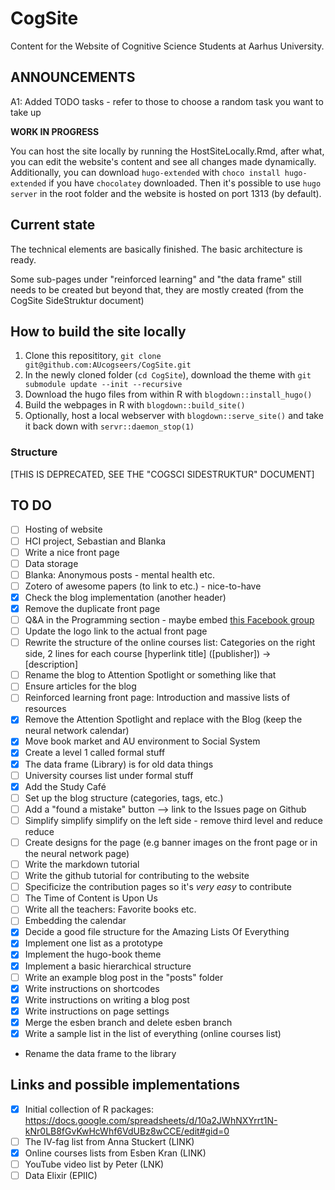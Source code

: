 # CogSite

Content for the Website of Cognitive Science Students at Aarhus University.

## ANNOUNCEMENTS
A1: Added TODO tasks - refer to those to choose a random task you want to take up 

**WORK IN PROGRESS**

You can host the site locally by running the HostSiteLocally.Rmd, after what, you can 
edit the website's content and see all changes made dynamically. Additionally, you 
can download `hugo-extended` with `choco install hugo-extended` if you have 
`chocolatey` downloaded. Then it's possible to use `hugo server` in the root 
folder and the website is hosted on port 1313 (by default).

## Current state

The technical elements are basically finished. The basic architecture is ready.

Some sub-pages under "reinforced learning" and "the data frame" still needs to 
be created but beyond that, they are mostly created (from the CogSite SideStruktur document)

## How to build the site locally

1. Clone this reposititory, `git clone git@github.com:AUcogseers/CogSite.git`
2. In the newly cloned folder (`cd CogSite`), download the theme with `git submodule update --init --recursive`
3. Download the hugo files from within R with `blogdown::install_hugo()`
4. Build the webpages in R with `blogdown::build_site()`
5. Optionally, host a local webserver with `blogdown::serve_site()` and take it back down with `servr::daemon_stop(1)`

### Structure

[THIS IS DEPRECATED, SEE THE "COGSCI SIDESTRUKTUR" DOCUMENT]

## TO DO

- [ ] Hosting of website
- [ ] HCI project, Sebastian and Blanka
- [ ] Write a nice front page
- [ ] Data storage
- [ ] Blanka: Anonymous posts - mental health etc.
- [ ] Zotero of awesome papers (to link to etc.) - nice-to-have
- [x] Check the blog implementation (another header)
- [x] Remove the duplicate front page
- [ ] Q&A in the Programming section - maybe embed [this Facebook group](https://www.facebook.com/groups/340151913001608/)
- [ ] Update the logo link to the actual front page
- [ ] Rewrite the structure of the online courses list: Categories on the right side, 2 lines for each course [hyperlink title] ([publisher]) -> [description]
- [ ] Rename the blog to Attention Spotlight or something like that
- [ ] Ensure articles for the blog
- [ ] Reinforced learning front page: Introduction and massive lists of resources
- [x] Remove the Attention Spotlight and replace with the Blog (keep the neural network calendar)
- [x] Move book market and AU environment to Social System
- [x] Create a level 1 called formal stuff
- [x] The data frame (Library) is for old data things
- [ ] University courses list under formal stuff
- [x] Add the Study Café
- [ ] Set up the blog structure (categories, tags, etc.)
- [ ] Add a "found a mistake" button --> link to the Issues page on Github
- [ ] Simplify simplify simplify on the left side - remove third level and reduce reduce
- [ ] Create designs for the page (e.g banner images on the front page or in the neural network page)
- [ ] Write the markdown tutorial
- [ ] Write the github tutorial for contributing to the website
- [ ] Specificize the contribution pages so it's _very easy_ to contribute
- [ ] The Time of Content is Upon Us
- [ ] Write all the teachers: Favorite books etc.
- [ ] Embedding the calendar
- [x] Decide a good file structure for the Amazing Lists Of Everything
- [x] Implement one list as a prototype
- [x] Implement the hugo-book theme
- [x] Implement a basic hierarchical structure
- [ ] Write an example blog post in the "posts" folder
- [x] Write instructions on shortcodes
- [x] Write instructions on writing a blog post
- [x] Write instructions on page settings
- [x] Merge the esben branch and delete esben branch
- [x] Write a sample list in the list of everything (online courses list)

- Rename the data frame to the library


## Links and possible implementations

- [x] Initial collection of R packages: https://docs.google.com/spreadsheets/d/10a2JWhNXYrrt1N-kNr0LB8fGvKwHcWhf6VdUBz8wCCE/edit#gid=0
- [ ] The IV-fag list from Anna Stuckert (LINK)
- [x] Online courses lists from Esben Kran (LINK)
- [ ] YouTube video list by Peter (LNK)
- [ ] Data Elixir (EPIIC)
